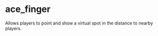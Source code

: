 ace_finger
===========

Allows players to point and show a virtual spot in the distance to nearby players.
